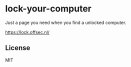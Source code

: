 # lock-your-computer

Just a page you need when you find a unlocked computer.

https://lock.offsec.nl/

## License

MIT
